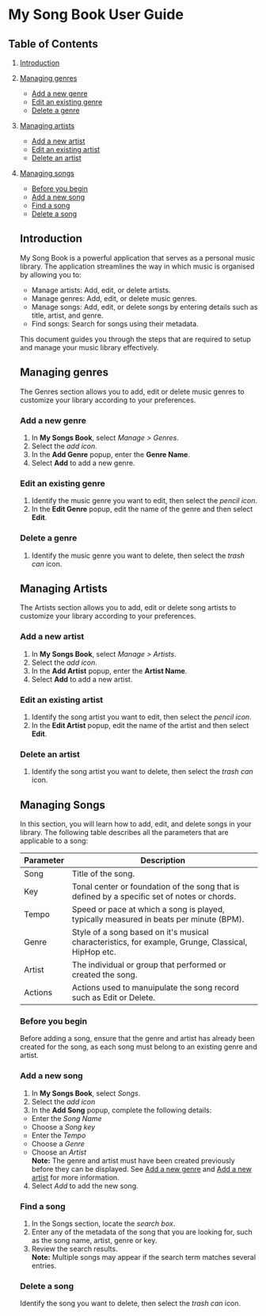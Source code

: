 
# My Song Book User Guide

## Table of Contents

1. [Introduction](#introduction)
2. [Managing genres](#managing-genres)
   - [Add a new genre](#add-a-new-genre)
   - [Edit an existing genre](#edit-an-existing-genre)
   - [Delete a genre](#delete-a-genre)
3. [Managing artists](#managing-artists)
   - [Add a new artist](#add-a-new-artist)
   - [Edit an existing artist](#edit-an-existing-artist)
   - [Delete an artist](#delete-an-artist)
4. [Managing songs](#managing-songs)
   - [Before you begin](#before-you-begin)
   - [Add a new song](#add-a-new-song)
   - [Find a song](#find-a-song)
   - [Delete a song](#delete-a-song)


    ## Introduction
    My Song Book is a powerful application that serves as a personal music library. The application streamlines the way in which music is organised by allowing you to:

    - Manage artists: Add, edit, or delete artists.
    - Manage genres: Add, edit, or delete music genres.
    - Manage songs: Add, edit, or delete songs by entering details such as title, artist, and genre.
    - Find songs: Search for songs using their metadata.

    This document guides you through the steps that are required to setup and manage your music library effectively.

    ## Managing genres
    The Genres section allows you to add, edit or delete music genres to customize your library according to your preferences.

    ### Add a new genre
    1. In **My Songs Book**, select *Manage > Genres*.
    2. Select the *add icon*.
    3. In the **Add Genre** popup, enter the **Genre Name**.
    4. Select **Add** to add a new genre.

    ### Edit an existing genre
    1. Identify the music genre you want to edit, then select the *pencil icon*.
    2. In the **Edit Genre** popup, edit the name of the genre and then select **Edit**.

    ### Delete a genre
    1. Identify the music genre you want to delete, then select the *trash can* icon.

    ## Managing Artists
    The Artists section allows you to add, edit or delete song artists to customize your library according to your preferences.

    ### Add a new artist
    1. In **My Songs Book**, select *Manage > Artists*.
    2. Select the *add icon*.
    3. In the **Add Artist** popup, enter the **Artist Name**.
    4. Select **Add** to add a new artist.

    ### Edit an existing artist
    1. Identify the song artist you want to edit, then select the *pencil icon*.
    2. In the **Edit Artist** popup, edit the name of the artist and then select **Edit**.

    ### Delete an artist
    1. Identify the song artist you want to delete, then select the *trash can* icon.


    ## Managing Songs
    In this section, you will learn how to add, edit, and delete songs in your library. The following table describes all the parameters that are applicable to a song:

    |Parameter | Description |
    |----------|-------------|
    |Song      | Title of the song.            |
    |Key       | Tonal center or foundation of the song that is defined by a specific set of notes or chords.           |
    |Tempo     | Speed or pace at which a song is played, typically measured in beats per minute (BPM).           |
    |Genre     | Style of a song based on it's musical characteristics, for example, Grunge, Classical, HipHop etc.           |
    |Artist    | The individual or group that performed or created the song.           |
    |Actions   | Actions used to manuipulate the song record such as Edit or Delete.         |

    ### Before you begin
    Before adding a song, ensure that the genre and artist has already been created for the song, as each song must belong to an existing genre and artist.

    ### Add a new song
    1. In **My Songs Book**, select *Songs*.
    2. Select the *add icon*
    3. In the **Add Song** popup, complete the following details:
    - Enter the *Song Name*
    - Choose a *Song key*
    - Enter the *Tempo*
    - Choose a *Genre*  
    - Choose an *Artist*  
    **Note:** The genre and artist must have been created previously before they can be displayed. See [Add a new genre](#add-a-new-genre) and [Add a new artist](#add-a-new-artist) for more information.
    4. Select *Add* to add the new song.


    ### Find a song
    1. In the Songs section, locate the *search box*.
    2. Enter any of the metadata of the song that you are looking for, such as the song name, artist, genre or key.
    3. Review the search results.   
    **Note:** Multiple songs may appear if the search term matches several entries.

    ### Delete a song
    Identify the song you want to delete, then select the *trash can* icon.



